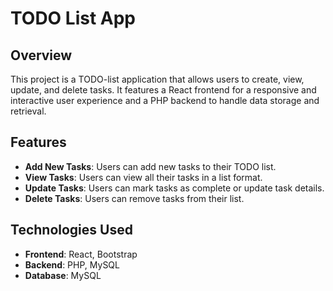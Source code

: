 # TODO List App

## Overview

This project is a TODO-list application that allows users to create, view, update, and delete tasks. It features a React frontend for a responsive and interactive user experience and a PHP backend to handle data storage and retrieval.

## Features

- **Add New Tasks**: Users can add new tasks to their TODO list.
- **View Tasks**: Users can view all their tasks in a list format.
- **Update Tasks**: Users can mark tasks as complete or update task details.
- **Delete Tasks**: Users can remove tasks from their list.

## Technologies Used

- **Frontend**: React, Bootstrap
- **Backend**: PHP, MySQL
- **Database**: MySQL


